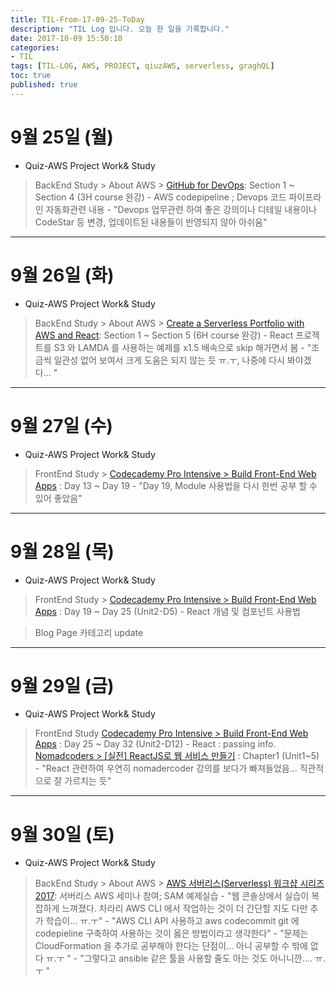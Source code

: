 ```yaml
---
title: TIL-From-17-09-25-ToDay
description: "TIL Log 입니다. 오늘 한 일을 기록합니다."
date: 2017-10-09 15:50:10
categories: 
- TIL
tags: [TIL-LOG, AWS, PROJECT, qiuzAWS, serverless, graghQL]
toc: true
published: true
---
```


# 9월 25일 (월)

- Quiz-AWS Project Work& Study
 > BackEnd Study > About AWS > [GitHub for DevOps](https://acloud.guru/course/github-devops/dashboard): Section 1 ~ Section 4 (3H course 완강)
	- AWS codepipeline ; Devops 코드 파이프라인 자동화관련 내용 
	- "Devops 업무관련 하여 좋은 강의이나 디테일 내용이나 CodeStar 등 변경, 업데이트된 내용들이 반영되지 않아 아쉬움"
	
---
# 9월 26일 (화)

- Quiz-AWS Project Work& Study
 > BackEnd Study > About AWS > [Create a Serverless Portfolio with AWS and React](https://acloud.guru/course/serverless-portfolio-with-react/dashboard): Section 1 ~ Section 5 (6H course 완강)
	- React 프로젝트를 S3 와 LAMDA 를 사용하는 예제를 x1.5 배속으로 skip 해가면서 봄
	- "조금씩 일관성 없어 보여서 크게 도움은 되지 않는 듯 ㅠ.ㅜ, 나중에 다시 봐야겠다... "
---

# 9월 27일 (수)
- Quiz-AWS Project Work& Study
 > FrontEnd Study > [Codecademy Pro Intensive > Build Front-End Web Apps](https://www.codecademy.com/pro/intensive/build-frontend-web-apps-from-scratch?ubv=upgrdsbwa) : Day 13 ~ Day 19
	- "Day 19, Module 사용법을 다시 한번 공부 할 수 있어 좋았음"
	
---
# 9월 28일 (목)
- Quiz-AWS Project Work& Study
 > FrontEnd Study > [Codecademy Pro Intensive > Build Front-End Web Apps](https://www.codecademy.com/pro/intensive/build-frontend-web-apps-from-scratch?ubv=upgrdsbwa) : Day 19 ~ Day 25 (Unit2-D5)
	- React 개념 및 컴포넌트 사용법
	
 > Blog Page 카테고리 update

---
# 9월 29일 (금)
- Quiz-AWS Project Work& Study
 > FrontEnd Study 
 [Codecademy Pro Intensive > Build Front-End Web Apps](https://www.codecademy.com/pro/intensive/build-frontend-web-apps-from-scratch?ubv=upgrdsbwa) : Day 25 ~ Day 32 (Unit2-D12)
	- React : passing info.
 [Nomadcoders > [실전] ReactJS로 웹 서비스 만들기](http://academy.nomadcoders.co/courses/enrolled/216871) : Chapter1 (Unit1~5)
	- "React 관련하여 우연히 nomadercoder 강의를 보다가 빠져들었음... 직관적으로 잘 가르치는 듯"
 
---
# 9월 30일 (토)

- Quiz-AWS Project Work& Study
 > BackEnd Study > About AWS > [AWS 서버리스(Serverless) 워크샵 시리즈 2017](https://onoffmix.com/event/109466): 서버리스 AWS 세미나 참여; SAM 예제실습 
	- "웹 콘솔상에서 실습이 복잡하게 느껴졌다. 차라리 AWS CLI 에서 작업하는 것이 더 간단할 지도 다만 추가 학습이... ㅠ.ㅜ"
	- "AWS CLI API 사용하고 aws codecommit git 에  codepieline 구축하여 사용하는 것이 옳은 방법이라고 생각한다"
	- "문제는 CloudFormation 을 추가로 공부해야 한다는 단점이... 아니 공부할 수 밖에 없다 ㅠ.ㅜ "
	- "그렇다고 ansible 같은 툴을 사용할 줄도 아는 것도 아니니깐.... ㅠ.ㅜ "
















